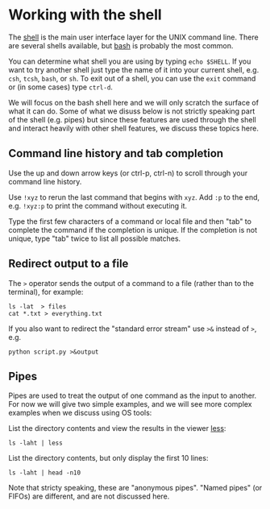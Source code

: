 Working with the shell
======================

The [shell](https://en.wikipedia.org/wiki/Unix_shell) is the main user
interface layer for the UNIX command line.  There are several shells
available, but
[bash](https://en.wikipedia.org/wiki/Bash_(Unix_shell)) is probably
the most common.

You can determine what shell you are using by typing `echo $SHELL`.
If you want to try another shell just type the name of it into your
current shell, e.g. `csh`, `tcsh`, `bash`, or `sh`.  To exit out of a
shell, you can use the `exit` command or (in some cases) type
`ctrl-d`.

We will focus on the bash shell here and we will only scratch the
surface of what it can do.  Some of what we disuss below is not
strictly speaking part of the shell (e.g. pipes) but since these
features are used through the shell and interact heavily with other
shell features, we discuss these topics here.

Command line history and tab completion
---------------------------------------

Use the up and down arrow keys (or ctrl-p, ctrl-n) to scroll through
your command line history.

Use `!xyz` to rerun the last command that begins with `xyz`.  Add `:p`
to the end, e.g. `!xyz:p` to print the command without executing it.

Type the first few characters of a command or local file and then
"tab" to complete the command if the completion is unique.  If the
completion is not unique, type "tab" twice to list all possible
matches.

Redirect output to a file
-------------------------

The `>` operator sends the output of a command to a file (rather than
to the terminal), for example:

```
ls -lat  > files
cat *.txt > everything.txt
```

If you also want to redirect the "standard error stream" use `>&`
instead of `>`, e.g.

```
python script.py >&output
```

Pipes
-----

Pipes are used to treat the output of one command as the input to
another.  For now we will give two simple examples, and we will see
more complex examples when we discuss using OS tools:

List the directory contents and view the results in the viewer
[less](https://www.gnu.org/software/less):

```
ls -laht | less
```

List the directory contents, but only display the first 10 lines:

```
ls -laht | head -n10
```

Note that stricty speaking, these are "anonymous pipes".  "Named
pipes" (or FIFOs) are different, and are not discussed here.